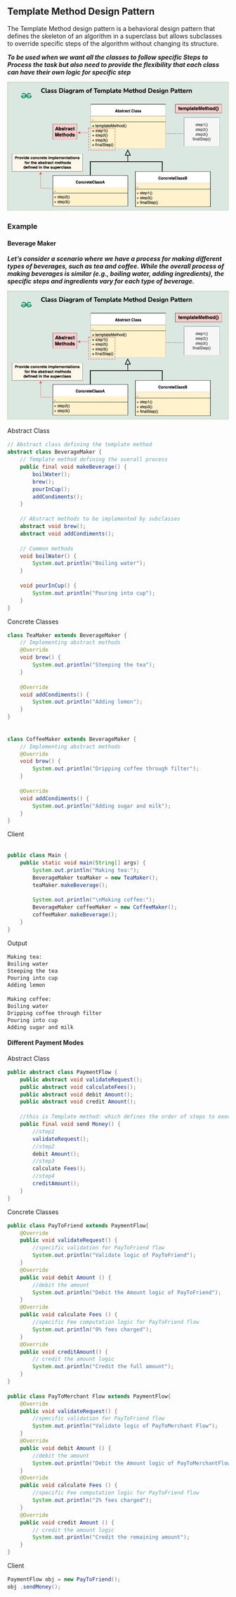 ## Template Method Design Pattern

The Template Method design pattern is a behavioral design pattern that defines the skeleton of an algorithm in a superclass but allows subclasses to override specific steps of the algorithm without changing its structure.

***To be used when we want all the classes to follow specific Steps to Process the task but also need to provide the flexibility that each class can have their own logic for specific step***

![alt text](template-1.png)

### Example

#### Beverage Maker
***Let’s consider a scenario where we have a process for making different types of beverages, such as tea and coffee. While the overall process of making beverages is similar (e.g., boiling water, adding ingredients), the specific steps and ingredients vary for each type of beverage.***

![alt text](template-1.png)

Abstract Class
```java
// Abstract class defining the template method
abstract class BeverageMaker {
	// Template method defining the overall process
	public final void makeBeverage() {
		boilWater();
		brew();
		pourInCup();
		addCondiments();
	}

	// Abstract methods to be implemented by subclasses
	abstract void brew();
	abstract void addCondiments();

	// Common methods
	void boilWater() {
		System.out.println("Boiling water");
	}

	void pourInCup() {
		System.out.println("Pouring into cup");
	}
}
```

Concrete Classes
```java
class TeaMaker extends BeverageMaker {
    // Implementing abstract methods
    @Override
    void brew() {
        System.out.println("Steeping the tea");
    }
 
    @Override
    void addCondiments() {
        System.out.println("Adding lemon");
    }
}


class CoffeeMaker extends BeverageMaker {
    // Implementing abstract methods
    @Override
    void brew() {
        System.out.println("Dripping coffee through filter");
    }
 
    @Override
    void addCondiments() {
        System.out.println("Adding sugar and milk");
    }
}
```

Client
```java

public class Main {
    public static void main(String[] args) {
        System.out.println("Making tea:");
        BeverageMaker teaMaker = new TeaMaker();
        teaMaker.makeBeverage();
 
        System.out.println("\nMaking coffee:");
        BeverageMaker coffeeMaker = new CoffeeMaker();
        coffeeMaker.makeBeverage();
    }
}
```

Output
```
Making tea:
Boiling water
Steeping the tea
Pouring into cup
Adding lemon

Making coffee:
Boiling water
Dripping coffee through filter
Pouring into cup
Adding sugar and milk

```

#### Different Payment Modes
Abstract Class

```java
public abstract class PaymentFlow {
	public abstract void validateRequest();
	public abstract void calculateFees();
	public abstract void debit Amount();
	public abstract void credit Amount();
	
	//this is Template method: which defines the order of steps to execute the task.
	public final void send Money() {
		//step1
		validateRequest();
		//step2
		debit Amount();
		//step3
		calculate Fees();
		//step4
		creditAmount();
	}
}
```

Concrete Classes

```java
public class PayToFriend extends PaymentFlow{
	@Override
	public void validateRequest() {
		//specific validation for PayToFriend flow
		System.out.println("Validate logic of PayToFriend");
	}
	@Override
	public void debit Amount () {
		//debit the amount
		System.out.println("Debit the Amount logic of PayToFriend");
	}
	@Override
	public void calculate Fees () {
		//specific Fee computation logic for PayToFriend flow
		System.out.println("0% fees charged");
	}
	@Override
	public void creditAmount() {
		// credit the amount logic
		System.out.println("Credit the full amount");
	}
}

public class PayToMerchant Flow extends PaymentFlow{
	@Override
	public void validateRequest() {
		//specific validation for PayToFriend flow
		System.out.println("Validate logic of PayToMerchant Flow");
	}
	@Override
	public void debit Amount () {
		//debit the amount
		System.out.println("Debit the Amount logic of PayToMerchantFlow");
	}
	@Override
	public void calculate Fees () {
		//specific Fee computation logic for PayToFriend flow
		System.out.println("2% fees charged");
	}
	@Override
	public void credit Amount () {
		// credit the amount logic
		System.out.println("Credit the remaining amount");	
	}
}
```

Client
```java
PaymentFlow obj = new PayToFriend();
obj .sendMoney();
```
